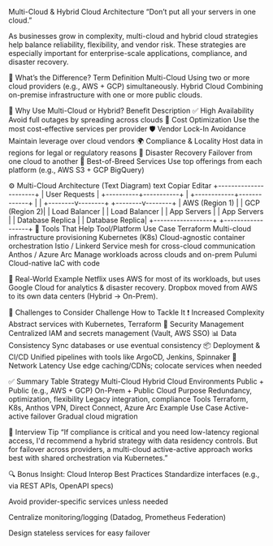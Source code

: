 Multi-Cloud & Hybrid Cloud Architecture
“Don’t put all your servers in one cloud.”

As businesses grow in complexity, multi-cloud and hybrid cloud strategies help balance reliability, flexibility, and vendor risk. These strategies are especially important for enterprise-scale applications, compliance, and disaster recovery.

🧩 What’s the Difference?
Term	Definition
Multi-Cloud	Using two or more cloud providers (e.g., AWS + GCP) simultaneously.
Hybrid Cloud	Combining on-premise infrastructure with one or more public clouds.

🎯 Why Use Multi-Cloud or Hybrid?
Benefit	Description
✅ High Availability	Avoid full outages by spreading across clouds
💸 Cost Optimization	Use the most cost-effective services per provider
🛡️ Vendor Lock-In Avoidance	Maintain leverage over cloud vendors
🌍 Compliance & Locality	Host data in regions for legal or regulatory reasons
🔄 Disaster Recovery	Failover from one cloud to another
🧪 Best-of-Breed Services	Use top offerings from each platform (e.g., AWS S3 + GCP BigQuery)

⚙️ Multi-Cloud Architecture (Text Diagram)
text
Copiar
Editar
                      +----------------------+
                      |    User Requests     |
                      +----------+-----------+
                                 |
                    +------------+-------------+
                    |                          |
           +--------v--------+         +--------v--------+
           |   AWS (Region 1) |         |   GCP (Region 2)|
           | Load Balancer    |         | Load Balancer   |
           | App Servers      |         | App Servers     |
           | Database Replica |         | Database Replica|
           +------------------+         +------------------+
🔧 Tools That Help
Tool/Platform	Use Case
Terraform	Multi-cloud infrastructure provisioning
Kubernetes (K8s)	Cloud-agnostic container orchestration
Istio / Linkerd	Service mesh for cross-cloud communication
Anthos / Azure Arc	Manage workloads across clouds and on-prem
Pulumi	Cloud-native IaC with code

🧠 Real-World Example
Netflix uses AWS for most of its workloads, but uses Google Cloud for analytics & disaster recovery.
Dropbox moved from AWS to its own data centers (Hybrid → On-Prem).

🔄 Challenges to Consider
Challenge	How to Tackle It
❗ Increased Complexity	Abstract services with Kubernetes, Terraform
🔐 Security Management	Centralized IAM and secrets management (Vault, AWS SSO)
📊 Data Consistency	Sync databases or use eventual consistency
📦 Deployment & CI/CD	Unified pipelines with tools like ArgoCD, Jenkins, Spinnaker
📶 Network Latency	Use edge caching/CDNs; colocate services when needed

✅ Summary Table
Strategy	Multi-Cloud	Hybrid Cloud
Environments	Public + Public (e.g., AWS + GCP)	On-Prem + Public Cloud
Purpose	Redundancy, optimization, flexibility	Legacy integration, compliance
Tools	Terraform, K8s, Anthos	VPN, Direct Connect, Azure Arc
Example Use Case	Active-active failover	Gradual cloud migration

🧠 Interview Tip
“If compliance is critical and you need low-latency regional access, I'd recommend a hybrid strategy with data residency controls. But for failover across providers, a multi-cloud active-active approach works best with shared orchestration via Kubernetes.”

🔍 Bonus Insight: Cloud Interop Best Practices
Standardize interfaces (e.g., via REST APIs, OpenAPI specs)

Avoid provider-specific services unless needed

Centralize monitoring/logging (Datadog, Prometheus Federation)

Design stateless services for easy failover